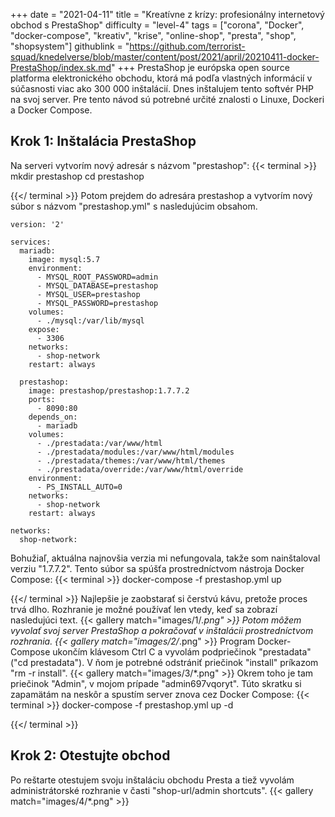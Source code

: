 +++
date = "2021-04-11"
title = "Kreatívne z krízy: profesionálny internetový obchod s PrestaShop"
difficulty = "level-4"
tags = ["corona", "Docker", "docker-compose", "kreativ", "krise", "online-shop", "presta", "shop", "shopsystem"]
githublink = "https://github.com/terrorist-squad/knedelverse/blob/master/content/post/2021/april/20210411-docker-PrestaShop/index.sk.md"
+++
PrestaShop je európska open source platforma elektronického obchodu, ktorá má podľa vlastných informácií v súčasnosti viac ako 300 000 inštalácií. Dnes inštalujem tento softvér PHP na svoj server. Pre tento návod sú potrebné určité znalosti o Linuxe, Dockeri a Docker Compose.
## Krok 1: Inštalácia PrestaShop
Na serveri vytvorím nový adresár s názvom "prestashop":
{{< terminal >}}
mkdir prestashop
cd prestashop

{{</ terminal >}}
Potom prejdem do adresára prestashop a vytvorím nový súbor s názvom "prestashop.yml" s nasledujúcim obsahom.
```
version: '2'

services:
  mariadb:
    image: mysql:5.7
    environment:
      - MYSQL_ROOT_PASSWORD=admin
      - MYSQL_DATABASE=prestashop
      - MYSQL_USER=prestashop
      - MYSQL_PASSWORD=prestashop
    volumes:
      - ./mysql:/var/lib/mysql
    expose:
      - 3306
    networks:
      - shop-network
    restart: always

  prestashop:
    image: prestashop/prestashop:1.7.7.2
    ports:
      - 8090:80
    depends_on:
      - mariadb
    volumes:
      - ./prestadata:/var/www/html
      - ./prestadata/modules:/var/www/html/modules
      - ./prestadata/themes:/var/www/html/themes
      - ./prestadata/override:/var/www/html/override
    environment:
      - PS_INSTALL_AUTO=0
    networks:
      - shop-network
    restart: always

networks:
  shop-network:

```
Bohužiaľ, aktuálna najnovšia verzia mi nefungovala, takže som nainštaloval verziu "1.7.7.2". Tento súbor sa spúšťa prostredníctvom nástroja Docker Compose:
{{< terminal >}}
docker-compose -f prestashop.yml up

{{</ terminal >}}
Najlepšie je zaobstarať si čerstvú kávu, pretože proces trvá dlho. Rozhranie je možné používať len vtedy, keď sa zobrazí nasledujúci text.
{{< gallery match="images/1/*.png" >}}
Potom môžem vyvolať svoj server PrestaShop a pokračovať v inštalácii prostredníctvom rozhrania.
{{< gallery match="images/2/*.png" >}}
Program Docker-Compose ukončím klávesom Ctrl C a vyvolám podpriečinok "prestadata" ("cd prestadata"). V ňom je potrebné odstrániť priečinok "install" príkazom "rm -r install".
{{< gallery match="images/3/*.png" >}}
Okrem toho je tam priečinok "Admin", v mojom prípade "admin697vqoryt". Túto skratku si zapamätám na neskôr a spustím server znova cez Docker Compose:
{{< terminal >}}
docker-compose -f prestashop.yml up -d

{{</ terminal >}}

## Krok 2: Otestujte obchod
Po reštarte otestujem svoju inštaláciu obchodu Presta a tiež vyvolám administrátorské rozhranie v časti "shop-url/admin shortcuts".
{{< gallery match="images/4/*.png" >}}
